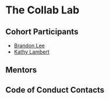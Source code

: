 # The Collab Lab

## Cohort Participants

- [Brandon Lee](https://github.com/brewswain)
- [Kathy Lambert](https://github.com/CodeMeKathy)

## Mentors

## Code of Conduct Contacts
